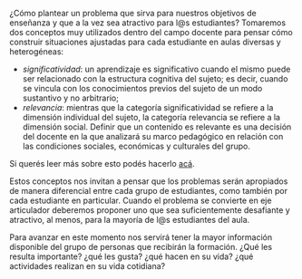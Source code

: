 ¿Cómo plantear un problema que sirva para nuestros objetivos de enseñanza y que a la vez sea atractivo para l@s estudiantes? Tomaremos dos conceptos muy utilizados dentro del campo docente para pensar cómo construir situaciones ajustadas para cada estudiante en aulas diversas y heterogéneas: 

* _significatividad_: un aprendizaje es significativo cuando el mismo puede ser relacionado con la estructura cognitiva del sujeto; es decir, cuando se vincula con los conocimientos previos del sujeto de un modo sustantivo y no arbitrario;
* _relevancia_: mientras que la categoría significatividad se refiere a la dimensión individual del sujeto, la categoría relevancia se refiere a la dimensión social. Definir que un contenido es relevante es una decisión del docente en la que analizará su marco pedagógico en relación con las condiciones sociales, económicas y culturales del grupo. 

Si querés leer más sobre esto podés hacerlo [acá](https://drive.google.com/open?id=1cXF3g8qwA310gxQpCVIyEP2JDByYjFtd).

Estos conceptos nos invitan a pensar que los problemas serán apropiados de manera diferencial entre cada grupo de estudiantes, como también por cada estudiante en particular. Cuando el problema se convierte en eje articulador deberemos proponer uno que sea suficientemente desafiante y atractivo, al menos, para la mayoría de l@s estudiantes del aula.

Para avanzar en este momento nos servirá tener la mayor información disponible del grupo de personas que recibirán la formación. ¿Qué les resulta importante? ¿qué les gusta? ¿qué hacen en su vida? ¿qué actividades realizan en su vida cotidiana?
